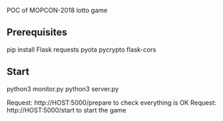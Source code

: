 POC of MOPCON-2018 lotto game

## Prerequisites
pip install Flask requests pyota pycrypto flask-cors

## Start
python3 monitor.py
python3 server.py

Request: http://HOST:5000/prepare to check everything is OK
Request: http://HOST:5000/start to start the game 
